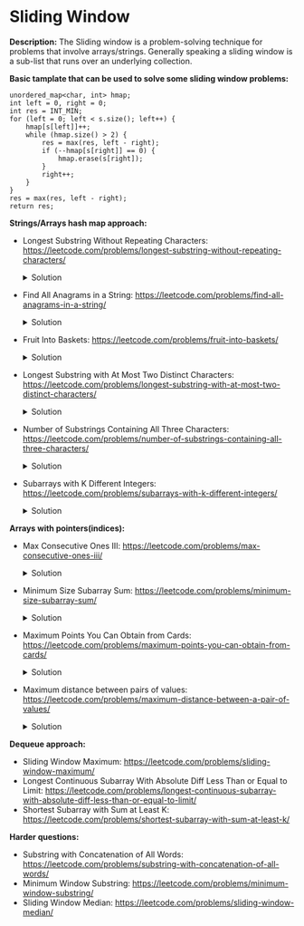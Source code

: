 # Sliding Window

**Description:**
The Sliding window is a problem-solving technique for problems that involve arrays/strings.
Generally speaking a sliding window is a sub-list that runs over an underlying collection.

**Basic tamplate that can be used to solve some sliding window problems:**

```
unordered_map<char, int> hmap;
int left = 0, right = 0;
int res = INT_MIN;
for (left = 0; left < s.size(); left++) {
    hmap[s[left]]++;
    while (hmap.size() > 2) {
        res = max(res, left - right);
        if (--hmap[s[right]] == 0) {
            hmap.erase(s[right]);
        }
        right++;
    }
}
res = max(res, left - right);
return res;
```

**Strings/Arrays hash map approach:**
* Longest Substring Without Repeating Characters: https://leetcode.com/problems/longest-substring-without-repeating-characters/
    <details><summary>Solution</summary><p>

        Two left and right pointers are introduced and points to index 0, we are
        iterating through the input string using the right pointer
        and check if we already meet this character. To check if we met the
        char we use unordered map and save the index of this char to it.
        Two cases are possible: 
            1. If we met this char -> calculate the length by
               subtraction left pointer from the right, andupdate left pointer
               with the maximum index value (current or use char index that we met).
               And we still need to update the current char index in unordered map.
            2. If we didn't meet this char -> Just update the current char index in unordered map.
        Input: s = "abcabcbb"
        Output: 3
 
</p></details>

* Find All Anagrams in a String: https://leetcode.com/problems/find-all-anagrams-in-a-string/
    <details><summary>Solution</summary><p>

        Create a first vector1 of 26 elements and fill it with the frequences of charactes from the
        source string. Create a second vector2 of 26 elements to hold frequnces of chars for the
        target string.
        While iterating through the target string, calculate frequency for the current char and
        save it into vector2.
        If target string index is higher than size of the source string we decrease frequency
        of character at index i - size. Than we vector1 and vector2 are equal -> we save the
        i - size + 1 index to the result vector.
        Input: s = "cbaebabacd", p = "abc"
        Output: [0,6]
 
</p></details>

* Fruit Into Baskets: https://leetcode.com/problems/fruit-into-baskets/
    <details><summary>Solution</summary><p>

        Two left and right pointers are introduced and points to index 0.
        We want to save the tree type and it's frequency, like fruit[2] = 3.
        We are iterating through the input vector using the right pointer
        and calculate fruit type occurance using unordered map.
        While size of the map exceed the 2 basket, we need to update
        returned result by getting maximum from current result and right - left.
        Also wee need to decrease the current window by increasing left pointer
        and decreasing frequency of the fruit in the hmap. If the frequency of the fruit
        type is equal to zero, we need to erase it from the hmap.
        Input: [1,2,3,2,2]
        Output: 4
        Explanation: collect [2,3,2,2].
 
</p></details>

* Longest Substring with At Most Two Distinct Characters: https://leetcode.com/problems/longest-substring-with-at-most-two-distinct-characters/
    <details><summary>Solution</summary><p>

        Two left and right pointers are introduced and points to index 0.
        We want to save the char and it's frequency, like hmap[a] = 3.
        We are iterating through the input string using the right pointer
        and save char frequency using unordered map.
        While size of the map exceed the 2, we need to update returned result by
        getting maximum from current result and right - left.
        Also wee need to decrease the current window by increasing left pointer
        and decreasing frequency of the char in the hmap. If the frequency of the char
        is equal to zero, we need to erase it from the hmap.
        Input: s = "ccaabbb"
        Output: 5
        Explanation: The substring is "aabbb" which its length is 5.
 
</p></details>

* Number of Substrings Containing All Three Characters: https://leetcode.com/problems/number-of-substrings-containing-all-three-characters/
    <details><summary>Solution</summary><p>

        Two left and right pointers are introduced and points to index 0.
        We are iterating through the input string using the right pointer
        and calculate number of times we met this character by using vector[3].
        Then while all three characters are exist in the array, we iterating through the
        input string using left pointer and decrease the freequence of character.
        At a last step we add left pointer to the result variable.
                 0 1 2 3 4 5 6 7 8 9
        Example: a a a b b c c a b c
        When all a, b, c > 0 for first time at position 5, then after while loop left pointer
        will be at position 3, we will add 3 to result because there would be three substrings
        from three a's. Then a,b,c > 0 at position 7 ,then we will move left pointer to position 5
        then we will add 5 to result because there could be 5 substrings starting from 0 to second b.
        At position 5: a a a b b c, a a b b c, a b b c,
        At position 7: a a a b b c c a, a a b b c c a, a b b c c a, b b c c a, b c c a,  
 
</p></details>

* Subarrays with K Different Integers: https://leetcode.com/problems/subarrays-with-k-different-integers/
    <details><summary>Solution</summary><p>

        The returned result could be the: return Exact(A, K) - Exact(A, K - 1);
        Where Exact() function can be implemented as described below:
        Two left and right pointers are introduced and points to index 0.
        We want to save the integer and it's frequency, like hmap[7] = 3.
        We are iterating through the input vector using the right pointer
        and save integer frequency using unordered map.
        While size of the map exceed K, we keep decreasing the current window by
        increasing left pointer and decreasing frequency of the integer in the hmap.
        If the frequency of the integer is equal to zero, we need to erase it from the hmap.
        After that we need to update the returned result, by adding to res: the length between
        right and left pointer: res += right - left + 1;
        Input: nums = [1,2,1,3,4], k = 3
        Output: 3
        Explanation: Subarrays formed with exactly 3 different integers: [1,2,1,3], [2,1,3], [1,3,4].
 
</p></details>

**Arrays with pointers(indices):**
* Max Consecutive Ones III: https://leetcode.com/problems/max-consecutive-ones-iii/
    <details><summary>Solution</summary><p>

        Two left and right pointers are introduced and points to index 0.
        We are iterating through the input vector using the right pointer
        and increase the count if we met 0 in the input vector (means that we can flip it).
        While count exceed K, we keep decreasing the current window by
        increasing left pointer. While doing that we check if the vactor at left index is
        euqal to 0, and if so we decrease the count. Like vector[left] == 0 -> count--;
        After that we need to update the returned result: res = max(res, right - left + 1);
        Input: nums = [1,1,1,0,0,0,1,1,1,1,0], k = 2
        Output: 6
        Explanation: [1,1,1,0,0,1,1,1,1,1,1]
 
</p></details>

* Minimum Size Subarray Sum: https://leetcode.com/problems/minimum-size-subarray-sum/
    <details><summary>Solution</summary><p>

        Two left and right pointers are introduced and points to index 0.
        We are iterating through the input vector using the right pointer
        and subtract the current vector value form target: target -= vector[right].
        While target <= 0, we keep decreasing the current window by
        increasing left pointer. While doing that we increase the target += vector[left]
        and calulating the returned result: res = min(res, right - left + 1);
        Input: target = 7, nums = [2,3,1,2,4,3]
        Output: 2
        Explanation: The subarray [4,3] has the minimal length under the problem constraint.
 
</p></details>

* Maximum Points You Can Obtain from Cards: https://leetcode.com/problems/maximum-points-you-can-obtain-from-cards/
    <details><summary>Solution</summary><p>

        Two left and right pointers are introduced to keep the sum from left and right.
        First, calculate the sum from the left part of the array from 0 to K.
        Then we are iterating thorugh the input array and keep increasing right 
        window of the array, while decreasing left part:
         * As a first step we decrease the current calulated result from the first step
           by removing the last element from the left part, like: left -= cardPoints[K - ind - 1].
         * Then we increase the current calculated result by adding the first element form the
           right part, like: right += cardPoints[size - ind - 1].
         * And finally we save the maximum of the current window:  ans = max(ans, left + right); 
        Input: cardPoints = [1,2,3,4,5,6,1], k = 3
        Output: 12
        Explanation: After the first step, your score will always be 1. However, choosing the
        rightmost card first will maximize your total score. The optimal strategy is to take the three
        cards on the right, giving a final score of 1 + 6 + 5 = 12.
 
</p></details>

* Maximum distance between pairs of values: https://leetcode.com/problems/maximum-distance-between-a-pair-of-values/
    <details><summary>Solution</summary><p>

        Two ind1 and ind2 pointers are introduced and points to index 0 to different vectors.
        We are iterating through the input vectors using the ind1 and ind2 pointers together.
        There are two possible scenarios:
        * If the nums1[ind1] > nums2[ind2]: then we just increase the ind1.
        * Otherwise, we calculate the distance between two indicies and update the return
          result value if necessary: dist = max(dist, ind2 - ind1);
        Input: nums1 = [55,30,5,4,2], nums2 = [100,20,10,10,5]
        Output: 2
        Explanation: The valid pairs are (0,0), (2,2), (2,3), (2,4), (3,3), (3,4), and (4,4).
        The maximum distance is 2 with pair (2,4).
 
</p></details>

**Dequeue approach:**
* Sliding Window Maximum: https://leetcode.com/problems/sliding-window-maximum/
* Longest Continuous Subarray With Absolute Diff Less Than or Equal to Limit: https://leetcode.com/problems/longest-continuous-subarray-with-absolute-diff-less-than-or-equal-to-limit/
* Shortest Subarray with Sum at Least K: https://leetcode.com/problems/shortest-subarray-with-sum-at-least-k/

**Harder questions:**
* Substring with Concatenation of All Words: https://leetcode.com/problems/substring-with-concatenation-of-all-words/
* Minimum Window Substring: https://leetcode.com/problems/minimum-window-substring/
* Sliding Window Median: https://leetcode.com/problems/sliding-window-median/
